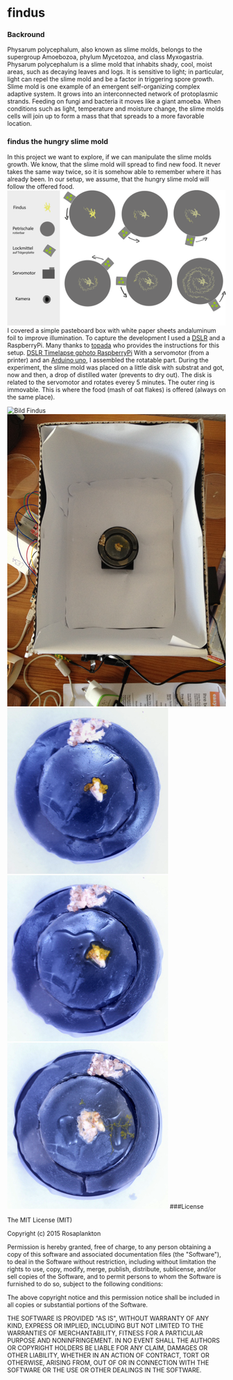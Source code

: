 # findus

### Backround

Physarum polycephalum, also known as slime molds, belongs to the supergroup Amoebozoa, phylum Mycetozoa, and class Myxogastria. Physarum polycephalum is a slime mold that inhabits shady, cool, moist areas, such as decaying leaves and logs. It is sensitive to light; in particular, light can repel the slime mold and be a factor in triggering spore growth.
Slime mold is one example of an emergent self-organizing complex adaptive system.
It grows into an interconnected network of protoplasmic strands.
Feeding on fungi and bacteria it moves like a giant amoeba. When conditions such as light, temperature and moisture change,
the slime molds cells will join up to form a mass that that spreads to a more favorable location.

### findus the hungry slime mold

In this project we want to explore, if we can manipulate the slime molds growth.
We know, that the slime mold will spread to find new food. It never takes the same way twice, so it is somehow able
to remember where it has already been.
In our setup, we assume, that the hungry slime mold will follow the offered food.
![Bild Findus](images/findus_schneckentanz.png)
I covered a simple pasteboard box with white paper sheets andaluminum foil to improve illumination.
To capture the development I used a [DSLR](http://gphoto.org/proj/libgphoto2/support.php) and a RaspberryPi. Many thanks to [topada](https://github.com/topada) who provides the instructions for this setup.
[DSLR Timelapse gphoto RaspberryPi](https://github.com/topada/DSLR-Timelapse-gphoto-RPI)
With a servomotor (from a printer) and an [Arduino uno](https://www.arduino.cc/en/Main/ArduinoBoardUno), I assembled the rotatable part.
During the experiment, the slime mold was placed on a little disk with substrat and got, now and then, a drop of distilled water (prevents to dry out). The disk is related to the servomotor and rotates everey 5 minutes.
The outer ring is immovable. This is where the food (mash of oat flakes) is offered (always on the same place).





![Bild Findus](images/aufbau.png)
![Bild Findus](images/unterordner/bild2.jpg)
![Bild Findus](images/findus1.png)
![Bild Findus](images/findus2.png)
![Bild Findus](images/findus3.png)
###License

The MIT License (MIT)

Copyright (c) 2015 Rosaplankton

Permission is hereby granted, free of charge, to any person obtaining a copy
of this software and associated documentation files (the "Software"), to deal
in the Software without restriction, including without limitation the rights
to use, copy, modify, merge, publish, distribute, sublicense, and/or sell
copies of the Software, and to permit persons to whom the Software is
furnished to do so, subject to the following conditions:

The above copyright notice and this permission notice shall be included in
all copies or substantial portions of the Software.

THE SOFTWARE IS PROVIDED "AS IS", WITHOUT WARRANTY OF ANY KIND, EXPRESS OR
IMPLIED, INCLUDING BUT NOT LIMITED TO THE WARRANTIES OF MERCHANTABILITY,
FITNESS FOR A PARTICULAR PURPOSE AND NONINFRINGEMENT. IN NO EVENT SHALL THE
AUTHORS OR COPYRIGHT HOLDERS BE LIABLE FOR ANY CLAIM, DAMAGES OR OTHER
LIABILITY, WHETHER IN AN ACTION OF CONTRACT, TORT OR OTHERWISE, ARISING FROM,
OUT OF OR IN CONNECTION WITH THE SOFTWARE OR THE USE OR OTHER DEALINGS IN
THE SOFTWARE.
